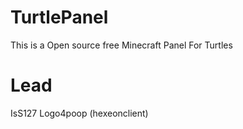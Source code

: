 # TurtlePanel
This is a Open source free Minecraft Panel For Turtles

# Lead
IsS127
Logo4poop (hexeonclient)
